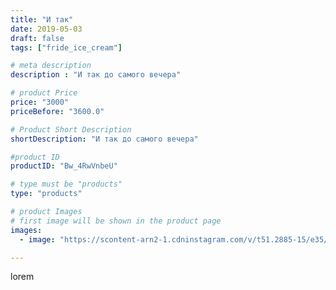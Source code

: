 ```yaml
---
title: "И так"
date: 2019-05-03
draft: false
tags: ["fride_ice_cream"]

# meta description
description : "И так до самого вечера"

# product Price
price: "3000"
priceBefore: "3600.0"

# Product Short Description
shortDescription: "И так до самого вечера"

#product ID
productID: "Bw_4RwVnbeU"

# type must be "products"
type: "products"

# product Images
# first image will be shown in the product page
images:
  - image: "https://scontent-arn2-1.cdninstagram.com/v/t51.2885-15/e35/58409949_421652971720039_4725835602432688865_n.jpg?se=7&tp=1&_nc_ht=scontent-arn2-1.cdninstagram.com&_nc_cat=107&_nc_ohc=DzGT70m0wCoAX_gWfdE&ccb=7-4&oh=76510f80b7fb513e3e0ff4e3bd52ca65&oe=60839A92&ig_cache_key=MjAzNTU5MzA2NzMzMjc0NTEwOA%3D%3D.2-ccb7-4"

---
```

lorem
